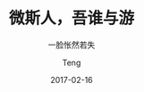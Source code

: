 ---
layout:     post
title:      "微斯人，吾谁与游"
subtitle:   "一脸怅然若失"
date:       2017-02-16
author:     "Teng"
header-img: "img/post-bg-gongju.jpg"
catalog: true
tags:
    - 生活
    - 瞎扯
    - 随想录
---